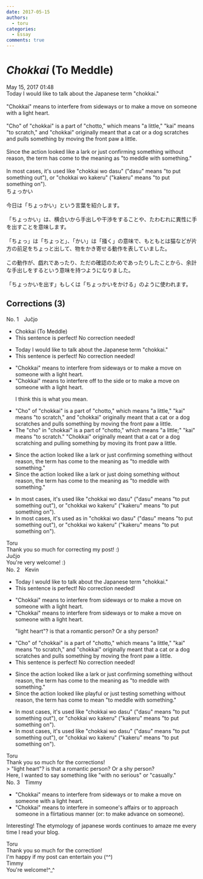 ```yaml
---
date: 2017-05-15
authors:
  - toru
categories:
  - Essay
comments: true
---
```


# <strong><em>Chokkai</strong></em> (To Meddle)
<div class="date">May 15, 2017 01:48</div>
<div id="post"><div id="body_show_ori">
Today I would like to talk about the Japanese term "chokkai."<br/><br/>"Chokkai" means to interfere from sideways or to make a move on someone with a light heart.<br/><br/>"Cho" of "chokkai" is a part of "chotto," which means "a little," "kai" means "to scratch," and "chokkai" originally meant that a cat or a dog scratches and pulls something by moving the front paw a little.<br/><br/>Since the action looked like a lark or just confirming something without reason, the term has come to the meaning as "to meddle with something."<br/><br/>In most cases, it's used like "chokkai wo dasu" ("dasu" means "to put something out"), or "chokkai wo kakeru" ("kakeru" means "to put something on").
</div></div>

<!-- more -->

<div id="post_ja"><div id="body_show_mo">
ちょっかい<br/><br/>今日は「ちょっかい」という言葉を紹介します。<br/><br/>「ちょっかい」は、横合いから手出しや干渉をすることや、たわむれに異性に手を出すことを意味します。<br/><br/>「ちょっ」は「ちょっと」、「かい」は「掻く」の意味で、もともとは猫などが片方の前足をちょっと出して、物をかき寄せる動作を表していました。<br/><br/>この動作が、戯れであったり、ただの確認のためであったりしたことから、余計な手出しをするという意味を持つようになりました。<br/><br/>「ちょっかいを出す」もしくは「ちょっかいをかける」のように使われます。
</div></div>

## Corrections (3)
<div id="block"><div class="first_name"> No. 1　<span class="just_name">Juĉjo</span></div><div id="block2">
<ul class="correction_field">
<li class="incorrect">Chokkai (To Meddle)</li>
<li class="corrected perfect">This sentence is perfect! No correction needed!</li>
</ul>
<ul class="correction_field">
<li class="incorrect">Today I would like to talk about the Japanese term "chokkai."</li>
<li class="corrected perfect">This sentence is perfect! No correction needed!</li>
</ul>
<ul class="correction_field">
<li class="incorrect">"Chokkai" means to interfere from sideways or to make a move on someone with a light heart.</li>
<li class="corrected correct">
"Chokkai" means to interfere<span class="f_blue"> off to the side</span> or to make a move on someone with a light heart.
<p class="correction_comment">I think this is what you mean.</p>
</li>
</ul>
<ul class="correction_field">
<li class="incorrect">"Cho" of "chokkai" is a part of "chotto," which means "a little," "kai" means "to scratch," and "chokkai" originally meant that a cat or a dog scratches and pulls something by moving the front paw a little.</li>
<li class="corrected correct">
<span class="f_red">The </span>"cho" <span class="f_blue">in</span> "chokkai" is a part of "chotto," which means "a little;" "kai" means "to scratch." "<span class="f_red">C</span>hokkai" originally meant <span class="sline">that</span> a cat or a dog scratch<span class="f_blue">ing</span> and pull<span class="f_blue">ing</span> something by moving <span class="f_blue">its</span> front paw a little.
</li>
</ul>
<ul class="correction_field">
<li class="incorrect">Since the action looked like a lark or just confirming something without reason, the term has come to the meaning as "to meddle with something."</li>
<li class="corrected correct">
Since the action looked like a lark or just <span class="f_blue">doing</span> something without reason, the term has come to the meaning <span class="f_gray">as </span>"to meddle with something."
</li>
</ul>
<ul class="correction_field">
<li class="incorrect">In most cases, it's used like "chokkai wo dasu" ("dasu" means "to put something out"), or "chokkai wo kakeru" ("kakeru" means "to put something on").</li>
<li class="corrected correct">
In most cases, it's used <span class="f_blue">as in</span> "chokkai wo dasu" ("dasu" means "to put something out"), or "chokkai wo kakeru" ("kakeru" means "to put something on").
</li>
</ul>
</div><div class="name"><span class="just_name">Toru</span><br>
Thank you so much for correcting my post! :)
</div>
<div class="name"><span class="just_name">Juĉjo</span><br>
You're very welcome! :)
</div>
</div>
<div id="block"><div class="first_name"> No. 2　<span class="just_name">Kevin</span></div><div id="block2">
<ul class="correction_field">
<li class="incorrect">Today I would like to talk about the Japanese term "chokkai."</li>
<li class="corrected perfect">This sentence is perfect! No correction needed!</li>
</ul>
<ul class="correction_field">
<li class="incorrect">"Chokkai" means to interfere from sideways or to make a move on someone with a light heart.</li>
<li class="corrected correct">
"Chokkai" means to interfere <span class="sline">from</span> sideways or to make a move on someone with a light heart.
<p class="correction_comment">"light heart"? is that a romantic person? Or a shy person?</p>
</li>
</ul>
<ul class="correction_field">
<li class="incorrect">"Cho" of "chokkai" is a part of "chotto," which means "a little," "kai" means "to scratch," and "chokkai" originally meant that a cat or a dog scratches and pulls something by moving the front paw a little.</li>
<li class="corrected perfect">This sentence is perfect! No correction needed!</li>
</ul>
<ul class="correction_field">
<li class="incorrect">Since the action looked like a lark or just confirming something without reason, the term has come to the meaning as "to meddle with something."</li>
<li class="corrected correct">
Since the action looked like <span class="f_blue">playful</span> or just <span class="f_blue">testing</span> something without reason, the term has come to <span class="f_red">mean</span> "to meddle with something."
</li>
</ul>
<ul class="correction_field">
<li class="incorrect">In most cases, it's used like "chokkai wo dasu" ("dasu" means "to put something out"), or "chokkai wo kakeru" ("kakeru" means "to put something on").</li>
<li class="corrected correct">
In most cases, it's used like "chokkai wo dasu" ("dasu" means "to put something out"), or "chokkai wo kakeru" ("kakeru" means "to put something on").
</li>
</ul>
</div><div class="name"><span class="just_name">Toru</span><br>
Thank you so much for the corrections!<br/>&gt; "light heart"? is that a romantic person? Or a shy person?<br/>Here, I wanted to say something like "with no serious" or "casually."
</div>
</div>
<div id="block"><div class="first_name"> No. 3　<span class="just_name">Timmy</span></div><div id="block2">
<ul class="correction_field">
<li class="incorrect">"Chokkai" means to interfere from sideways or to make a move on someone with a light heart.</li>
<li class="corrected correct">
"Chokkai" means to interfere <span class="f_blue">in someone's affairs</span> or to <span class="f_blue">approach</span> someone <span class="f_blue">in</span> a <span class="f_blue">flirtatious manner </span>(or: <span class="f_blue">to make advance on someone</span>).
</li>
</ul>
<p class="comment_small">
 Interesting! The etymology of japanese words continues to amaze me every time I read your blog.
</p>

</div><div class="name"><span class="just_name">Toru</span><br>
Thank you so much for the correction!<br/>I'm happy if my post can entertain you (^^)
</div>
<div class="name"><span class="just_name">Timmy</span><br>
You're welcome!^_^
</div>
</div>
